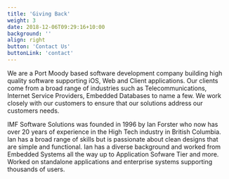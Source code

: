 ```yaml
---
title: 'Giving Back'
weight: 3
date: 2018-12-06T09:29:16+10:00
background: ''
align: right
button: 'Contact Us'
buttonLink: 'contact'
---
```


We are a Port Moody based software development company building high quality software supporting iOS, Web and Client applications. Our clients come from a broad range of industries such as Telecommunications, Internet Service Providers, Embedded Databases to name a few. We work closely with our customers to ensure that our solutions address our customers needs.

IMF Software Solutions was founded in 1996 by Ian Forster who now has over 20 years of experience in the High Tech industry in British Columbia. Ian has a broad range of skills but is passionate about clean designs that are simple and functional. Ian has a diverse background and worked from Embedded Systems all the way up to Application Sofware Tier and more. Worked on standalone applications and enterprise systems supporting thousands of users.
